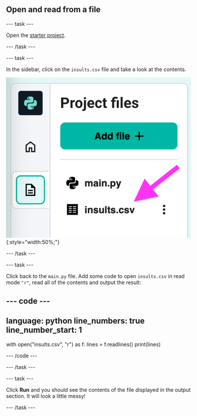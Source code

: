 ## Open and read from a file

--- task ---

Open the <a href="https://editor.raspberrypi.org/en/projects/shakespearean-insult-starter" target="_blank">starter project</a>.

--- /task ---

--- task ---

In the sidebar, click on the `insults.csv` file and take a look at the contents. 

![The code editor sidebar with a pink arrow pointing to the file 'insults.csv'](images/insults.png){:style="width:50%;"}

--- /task ---

--- task ---

Click back to the `main.py` file. Add some code to open `insults.csv` in read mode `"r"`, read all of the contents and output the result:

--- code ---
---
language: python
line_numbers: true
line_number_start: 1
---
with open("insults.csv", "r") as f:
  lines = f.readlines()
  print(lines)

--- /code ---

--- /task ---

--- task ---

Click **Run** and you should see the contents of the file displayed in the output section. It will look a little messy!

--- /task ---

